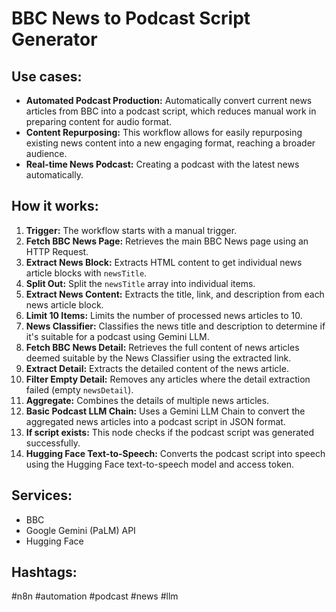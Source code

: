 # BBC News to Podcast Script Generator

## Use cases:

- **Automated Podcast Production:** Automatically convert current news articles from BBC into a podcast script, which reduces manual work in preparing content for audio format.
- **Content Repurposing:** This workflow allows for easily repurposing existing news content into a new engaging format, reaching a broader audience.
- **Real-time News Podcast:** Creating a podcast with the latest news automatically.

## How it works:

1.  **Trigger:** The workflow starts with a manual trigger.
2.  **Fetch BBC News Page:** Retrieves the main BBC News page using an HTTP Request.
3.  **Extract News Block:** Extracts HTML content to get individual news article blocks with `newsTitle`.
4.  **Split Out:** Split the `newsTitle` array into individual items.
5.  **Extract News Content:** Extracts the title, link, and description from each news article block.
6.  **Limit 10 Items:** Limits the number of processed news articles to 10.
7.  **News Classifier:** Classifies the news title and description to determine if it's suitable for a podcast using Gemini LLM.
8.  **Fetch BBC News Detail:** Retrieves the full content of news articles deemed suitable by the News Classifier using the extracted link.
9.  **Extract Detail:** Extracts the detailed content of the news article.
10. **Filter Empty Detail:** Removes any articles where the detail extraction failed (empty `newsDetail`).
11. **Aggregate:** Combines the details of multiple news articles.
12. **Basic Podcast LLM Chain:** Uses a Gemini LLM Chain to convert the aggregated news articles into a podcast script in JSON format.
13. **If script exists:** This node checks if the podcast script was generated successfully.
14. **Hugging Face Text-to-Speech:** Converts the podcast script into speech using the Hugging Face text-to-speech model and access token.

## Services:

*   BBC
*   Google Gemini (PaLM) API
*   Hugging Face

## Hashtags:

#n8n #automation #podcast #news #llm
